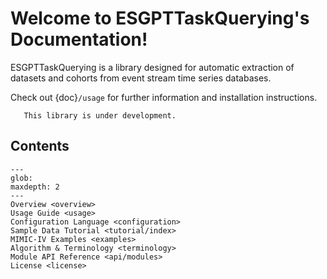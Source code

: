# Welcome to ESGPTTaskQuerying's Documentation!

ESGPTTaskQuerying is a library designed for automatic extraction of datasets and cohorts from event stream
time series databases.

Check out {doc}`/usage` for further information and installation instructions.

```{warning}
   This library is under development.
```

## Contents

```{toctree}
---
glob:
maxdepth: 2
---
Overview <overview>
Usage Guide <usage>
Configuration Language <configuration>
Sample Data Tutorial <tutorial/index>
MIMIC-IV Examples <examples>
Algorithm & Terminology <terminology>
Module API Reference <api/modules>
License <license>
```
